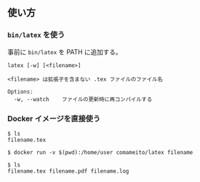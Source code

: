 ## 使い方

### `bin/latex` を使う

事前に `bin/latex` を PATH に追加する。

```
latex [-w] [<filename>]

<filename> は拡張子を含まない .tex ファイルのファイル名

Options:
  -w, --watch    ファイルの更新時に再コンパイルする
```

### Docker イメージを直接使う

```
$ ls
filename.tex

$ docker run -v $(pwd):/home/user comameito/latex filename

$ ls
filename.tex filename.pdf filename.log
```
